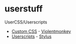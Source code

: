 # userstuff

UserCSS/Userscripts

- [Custom CSS](/css) - [Violentmonkey](https://violentmonkey.github.io/)
- [Userscripts](/scripts) - [Stylus](https://github.com/openstyles/stylus#releases)